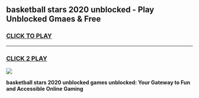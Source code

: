 
## basketball stars 2020 unblocked - Play Unblocked Gmaes & Free
<h3>
<a href="https://news.freeplayer.one?title=basketball_stars_2020_unblocked&ref=16F">CLICK TO PLAY</a></h3>
<hr>

<h3>
<a href="https://news.freeplayer.one?title=basketball_stars_2020_unblocked&ref=16F">CLICK 2 PLAY</a>
  
</h3>

<a href="https://news.freeplayer.one?title=basketball_stars_2020_unblocked&ref=16F/"><img src="https://clearcache.store/games.png"></a>


**basketball stars 2020 unblocked games unblocked: Your Gateway to Fun and Accessible Online Gaming**
